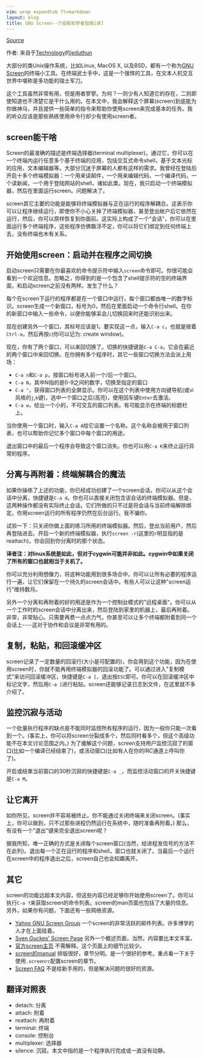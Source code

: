 ```yaml
---
vim: wrap expandtab ft=markdown
layout: blog
title: GNU Screen--介绍和初学者指南[译]
---
```


[Source](http://www.kuro5hin.org/story/2004/3/9/16838/14935)

作者: 来自于[Technology](http://www.kuro5hin.org/section/tech)的[jeduthun](http://www.kuro5hin.org/user/jeduthun)

大部分的类Unix操作系统，比如Linux, MacOS X, 以及BSD，都有一个称为[GNU Screen](http://www.gnu.org/software/screen/screen.html)的终端小工具。在终端武士手中，这是一个强悍的工具，在文本人机交互世界中堪称是多功能的瑞士军刀。

这个工具虽然非常有用，但是用者寥寥。为何？一则少有人知道它的存在，二则即使知道也不清楚它是干什么用的。在本文中，我会解释这个屏幕(screen)到底能为你做神马，并且提供一些简单的指令来帮助你使用screen来完成基本的任务。我的听众应该是那些熟练使用命令行却少有使用screen者。

## screen能干啥

Screen的最准确的描述是终端选择器(terminal multiplexer)。通过它，你可以在一个终端内运行任意多个基于终端的应用，包括交互式命令shell，基于文本光标的应用，文本编辑器等。大部分沉迷于屏幕的人都有这样的需求。我曾经在登陆后开启十多个终端模拟器：一个用来读邮件，一个用来编辑代码，一个编译代码，一个读新闻，一个用于登陆网站的shell，诸如此类。现在，我只启动一个终端模拟器，然后在里面运行screen。问题解决了。

screen其它主要的功能是能够将终端模拟器与正在运行的程序解耦合。这表示你可以让程序继续运行，即使你不小心关掉了终端模拟器，甚至登出帐户后它依然在运行，然后，你可以原样恢复到你面前。这实际上构成了一个"会话"，你可以在里面运行多个终端程序，这些程序仿佛飘浮不定，你可以将它们绑定到任何终端上去，没有终端也木有关系。


## 开始使用screen：启动并在程序之间切换

启动screen只需要在你最喜欢的命令提示符中输入`screen`命令即可。你很可能会看到一个欢迎信息。忽略之，你得到的是一个包含了shell提示符的空的终端界面，和启动screen之前没有两样。发生了什么？

每个在screen下运行的程序都是在一个窗口中运行，每个窗口都由唯一的数字标识。screen生成一个新窗口，标号为0，然后在里面启动一个命令行shell。在你的新窗口中输入一些命令，以便你能够呆会儿切换回来时还能识别出来。

现在创建另外一个窗口，其标号应该是1。要实现这一点，输入`C-a c`，也就是按着`Ctrl-a`，然后再按`c`(你可以记为: *c*reate window)。

现在，你有了两个窗口，可以来回切换了。切换的快捷键是`C-a C-a`，它会在最近的两个窗口中来回切换。在你拥有多个程序时，其它一些窗口切换方法会派上用场：

  * `C-a n`和`C-a p`，按窗口标号进入前一个/后一个窗口。
  * `C-a N`，其中N指的是0-9之间的数字，切换至指定的窗口
  * `C-a "`，获得窗口列表的全屏显示。你可以在这个列表中使用方向键导航(或vi风格的`j`,`k`键)，选中一个窗口之后(高亮)，使用回车键`Enter`去激活。
  * `C-a w`，给出一个小的，不可交互的窗口列表。有可能显示在终端的标题栏上。

当你使用一个窗口时，输入`C-a A`给它设置一个名称。这个名称会被用于窗口列表，也可以帮助你记忆多个窗口中每个窗口的用途。

退出窗口中的最后一个程序会导致这个窗口消失。你也可以用`C-a K`来终止运行异常的程序。


## 分离与再附着：终端解耦合的魔法

如果你操练了上述的功能，你已经成功创建了一个screen会话。你可以从这个会话中分离，快捷键是`C-a d`。你也可以直接关闭包含该会话的终端模拟器。但是，这两种操作都没有实际终止会话。它们所做的只不过是将会话与当前终端解除绑定。你用screen运行的所有程序仍然在后台运行。我不骗你。


试验一下：只关闭你做上面的练习所用的终端模拟器。然后，登出当前用户，然后再登陆进去。开启一个新的终端模拟器，执行`screen -r`(这里的`r`明显指的是reattach)。你会回到你分离时的那个状态。

**译者注：对linux系统是如此，但对于cygwin可能并非如此。cygwin中如果关闭了所有的窗口也就相当于关机了。**

你可以充分利用想像力，将这种功能用到很多场合中。你可以让所有必要的程序运行一遍，让它们保留在一个持久的screen会话中。有些人可以让这种"screen运行"维持数月。

另外一个分离和再附着的好的用途是作为一个控制台模式的"远程桌面"。你可以从一个工作时的screen会话中分离出来，然后登陆到家里的机器上，最后再附着。非常，非常贴心。只需要再费一点点力气，你甚至可以让多个终端都附着到同一个会话上----这对于协作和会议是非常有用的。

## 复制，粘贴，和回滚缓冲区

screen记录了一定数量的回滚行(大小是可配置的)，你会用到这个功能，因为在使用screen时，你就不能再用终端模拟器的回滚功能了。可以通过进入"复制模式"来访问回滚缓冲区，快捷键是`C-a [`，退出按`ESC`即可。你可以在回滚缓冲区中标记文字，然后用`C-a ]`进行粘贴。screen还能够记录日志到文件，在这里就不多介绍了。

## 监控沉寂与活动

一个批量执行程序的缺点是不能同时监控所有程序的运行，因为一般你只能一次看到一个。(事实上，你可以将screen分裂成多个，然后同时看多个，但这个高级功能不在本文讨论范围之内。) 为了缓解这个问题，screen支持用户监控沉寂了的窗口(比如一个编译已经结束了)，或活动窗口(比如有人在你的IRC通道上呼叫你了)。

开启或结束当前窗口的30秒沉寂的快捷键是`C-a _`，而监控活动窗口的开关快捷键是`C-a M`。

## 让它离开

如你所见，screen并不容易被终止。你不能通过关闭终端来关闭screen。(事实上，你可以做到，只不过那些进程仍然运行在系统中，随时准备再附着。) 那么，有没有一个"退出"键来完全退出screen呢？

据我所知，唯一正确的方式是关闭每个screen窗口(当然，给进程发信号的方法不在此列)。退出每一个正在运行的程序和shell，窗口也就关闭了。当最后一个运行在screen中的程序退出之后，screen自己也会知趣离开。


## 其它

screen的功能远超本文内容，但这些内容已经足够你开始使用screen了。你可以执行`C-a ?`来获取screen的命令列表。screen的man页面也包括了大量的信息。另外，如果你有问题，下面还有一些网络资源。

  * [Yahoo GNU Screen Group](http://groups.yahoo.com/group/gnu-screen/) 一个screen的非常活跃的邮件列表。许多博学的人才在上面挂着。
  * [Sven Guckes' Screen Page](http://www.guckes.net/screen/) 另外一个概述页面，当然，内容要比本文丰富。
  * [官方screen主页](http://www.gnu.org/software/screen/screen.html) 不需解释。这个页面上的细节比较少。
  * [screen的manual](http://www.cis.ohio-state.edu/cgi-bin/info/info/screen,Top) 排版很好，章节分明。是一个很好的参考。重点看一下关于使用`.screenrc`配置screen的章节。
  * [Screen FAQ](http://www4.informatik.uni-erlangen.de/~jnweiger/screen-faq.html) 不是给新手用的，但是解决问题的很好的资源。


## 翻译对照表

  * detach: 分离
  * attach:  附着
  * reattach:  再附着
  * terminal: 终端
  * console: 控制台
  * multiplexer: 选择器
  * silence: 沉寂。本文中指的是一个程序执行完成或一直没有动静。

